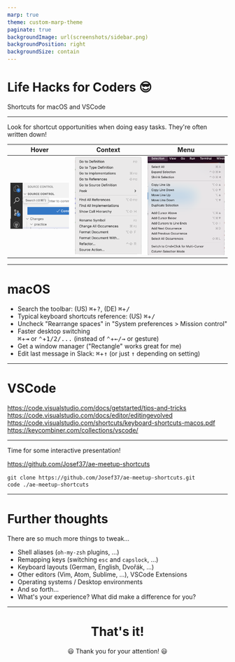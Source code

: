 ```yaml
---
marp: true
theme: custom-marp-theme
paginate: true
backgroundImage: url(screenshots/sidebar.png)
backgroundPosition: right
backgroundSize: contain
---
```


<!-- Explain why presentation is in English -->

# Life Hacks for Coders 😎

Shortcuts for macOS and VSCode
 
---

Look for shortcut opportunities when doing easy tasks. They're often written down!

|                      Hover                       |                         Context                         |                      Menu                       |
| :----------------------------------------------: | :-----------------------------------------------------: | :---------------------------------------------: |
| ![height:250](screenshots/shortcut-on-hover.png) | ![height:400](screenshots/shortcut-in-context-menu.png) | ![height:400](screenshots/shortcut-in-menu.png) |

---

# macOS

* Search the toolbar: (US) <kbd>⌘</kbd>+<kbd>?</kbd>, (DE) <kbd>⌘</kbd>+<kbd>/</kbd>
* Typical keyboard shortcuts reference: (US) <kbd>⌘</kbd>+<kbd>/</kbd>
* Uncheck "Rearrange spaces" in "System preferences > Mission control"
* Faster desktop switching  
  <kbd>⌘</kbd>+<kbd>⇥</kbd> or <kbd>⌃</kbd>+<kbd>1/2/...</kbd> 
  (instead of <kbd>⌃</kbd>+<kbd>←/→</kbd> or gesture)
* Get a window manager ("Rectangle" works great for me)
* Edit last message in Slack: <kbd>⌘</kbd>+<kbd>↑</kbd> (or just <kbd>↑</kbd> depending on setting)

---

# VSCode

https://code.visualstudio.com/docs/getstarted/tips-and-tricks  
https://code.visualstudio.com/docs/editor/editingevolved  
https://code.visualstudio.com/shortcuts/keyboard-shortcuts-macos.pdf  
https://keycombiner.com/collections/vscode/

---

<!-- If you use another editor, try to follow along as well. -->
<!-- You might know most of these, but at some point in time they surprised me :) -->

Time for some interactive presentation!

https://github.com/Josef37/ae-meetup-shortcuts

```
git clone https://github.com/Josef37/ae-meetup-shortcuts.git
code ./ae-meetup-shortcuts
```

---

# Further thoughts

There are so much more things to tweak...

* Shell aliases (`oh-my-zsh` plugins, ...)
* Remapping keys (switching `esc` and `capslock`, ...)
* Keyboard layouts (German, English, Dvořák, ...)
* Other editors (Vim, Atom, Sublime, ...), VSCode Extensions
* Operating systems / Desktop environments
* And so forth...
* What's your experience? 
  What did make a difference for you?

---


<div style="text-align:center">
<h1>That's it!</h1>
😃 Thank you for your attention! 😃
</div>

